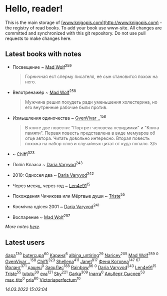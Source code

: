 # Hello, reader!
This is the main storage of [www.knigopis.com](http://www.knigopis.com) - the registry of read books.
To add your book use www-site. All changes are committed and synchronized with this git repository.
Do not use pull requests to make changes here.


## Latest books with notes
* Посвещение ~ [Mad Wolf](users/947/94738840-vkontakte)<sup>259</sup>
    > Горничная ест сперму писателя, её сын становится похож на него.

* Велотренажёр ~ [Mad Wolf](users/947/94738840-vkontakte)<sup>258</sup>
    > Мужчина решил похудеть ради уменьшения холестерина, но его внутренние рабочие были против.

* Измышления одиночества ~ [GvenVivar ..](users/158/158266434925901-facebook)<sup>158</sup>
    > В книге две повести: "Портрет человека невидимки" и "Книга памяти". Первая повесть представлена в виде мемуаров об отце автора. Читать довольно интересно. Вторая повесть похожа на набор слов и случайных цитат от куда попало. 3/5

*  ~ [Chiffi](users/105/105831994080785626680-google)<sup>323</sup>

* Попіл Клааса ~ [Daria Varyvod](users/829/829893410524253-facebook)<sup>243</sup>

* 2010: Одиссея два ~ [Daria Varyvod](users/829/829893410524253-facebook)<sup>242</sup>

* Через месяц, через год ~ [Len4e91](users/254/254448176-yandex)<sup>15</sup>

* Похождения Чичикова или Мёртвые души ~ [Triste](users/517/5175580462988229760-mailru)<sup>55</sup>

* Космічна одісея 2001 ~ [Daria Varyvod](users/829/829893410524253-facebook)<sup>241</sup>

* Воспарение ~ [Mad Wolf](users/947/94738840-vkontakte)<sup>257</sup>


_More notes [here](latest_books_with_notes.md)._


## Latest users
[4apa](users/117/117392596378069249667-google)<sup>139</sup> 
[butercupa](users/193/193697993-vkontakte)<sup>60</sup> 
[Карина](users/113/113094351246440936608-google)<sup>6</sup> 
[albina_untiring](users/257/2579695-vkontakte)<sup>29</sup> 
[Naricev](users/107/107090515204537133928-google)<sup>205</sup> 
[Mad Wolf](users/947/94738840-vkontakte)<sup>259</sup> 
[](users/102/102431900572288706085-google)<sup>0</sup> 
[GvenVivar ..](users/158/158266434925901-facebook)<sup>158</sup> 
[Chiffi](users/105/105831994080785626680-google)<sup>323</sup> 
[Shellena](users/134/13413591548892934957-mailru)<sup>411</sup> 
[Janet](users/108/108113656204404967440-google)<sup>917</sup> 
[Феня Котовна](users/109/109746193906459706720-google)<sup>147</sup> 
[](users/153/1537586159620888-facebook)<sup>67</sup> 
[Йолант](users/104/104690883692185089260-google)<sup>371</sup> 
[дашец](users/111/111162603959936416596-google)<sup>0</sup> 
[ЗаяцЛис](users/112/112388384595246311466-google)<sup>188</sup> 
[Rainbow](users/109/109787328219839805802-google)<sup>86</sup> 
[](users/105/105552767299996122433-google)<sup>0</sup> 
[Daria Varyvod](users/829/829893410524253-facebook)<sup>243</sup> 
[Len4e91](users/254/254448176-yandex)<sup>15</sup> 
[Triste](users/517/5175580462988229760-mailru)<sup>55</sup> 
[tututu](users/135/135685382-vkontakte)<sup>30</sup> 
[eva](users/111/111656270551033014778-google)<sup>121</sup> 
[Sky](users/118/118049897850017649660-googleplus)<sup>221</sup> 
[Garka](users/115/115753719718250012620-google)<sup>309</sup> 
[Inarra](users/101/101055787251601973291-google)<sup>0</sup> 
[Альберт Сысоев](users/474/47446642-vkontakte)<sup>53</sup> 
[max_tito](users/109/10967144-vkontakte)<sup>0</sup> 
[pria](users/128/128917939-vkontakte)<sup>60</sup> 
[Victoriaperfectum](users/117/117396356938980769291-google)<sup>10</sup> 


_14.03.2022 15:03:04_
